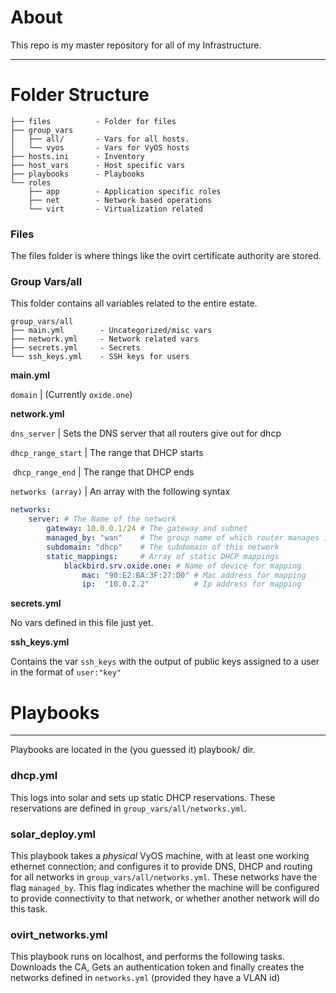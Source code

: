 # About

This repo is my master repository for all of my Infrastructure.

---

# Folder Structure

```
├── files          - Folder for files
├── group_vars     
│   ├── all/       - Vars for all hosts.
│   └── vyos       - Vars for VyOS hosts
├── hosts.ini      - Inventory
├── host_vars      - Host specific vars
├── playbooks      - Playbooks
└── roles
    ├── app        - Application specific roles
    ├── net        - Network based operations
    └── virt       - Virtualization related
```

### Files

The files folder is where things like the ovirt certificate authority are stored.

### Group Vars/all

This folder contains all variables related to the entire estate. 

```
group_vars/all
├── main.yml        - Uncategorized/misc vars
├── network.yml     - Network related vars
├── secrets.yml     - Secrets
└── ssh_keys.yml    - SSH keys for users
```

**main.yml**

`domain` | (Currently `oxide.one`)

**network.yml**

`dns_server` | Sets the DNS server that all routers give out for dhcp

`dhcp_range_start` | The range that DHCP starts

 `dhcp_range_end` | The range that DHCP ends

`networks (array)` | An array with the following syntax

```yaml
networks:
    server: # The Name of the network
        gateway: 10.0.0.1/24 # The gateway and subnet
        managed_by: "wan"    # The group name of which router manages it
        subdomain: "dhcp"    # The subdomain of this network
        static_mappings:     # Array of static DHCP mappings
            blackbird.srv.oxide.one: # Name of device for mapping
                mac: "90:E2:BA:3F:27:D0" # Mac address for mapping
                ip:  "10.0.2.2"          # Ip address for mapping
```

**secrets.yml**

No vars defined in this file just yet.

**ssh_keys.yml**

Contains the var `ssh_keys` with the output of public keys assigned to a user in the format of `user:"key"`



# Playbooks

---



Playbooks are located in the (you guessed it) playbook/ dir.



### dhcp.yml

This logs into solar and sets up static DHCP reservations. These reservations are defined in `group_vars/all/networks.yml`. 



### solar_deploy.yml

This playbook takes a *physical* VyOS machine, with at least one working ethernet connection; and configures it to provide DNS, DHCP and routing for all networks in `group_vars/all/networks.yml`. These networks have the flag `managed_by`. This flag indicates whether the machine will be configured to provide connectivity to that network, or whether another network will do this task.



### ovirt_networks.yml

This playbook runs on localhost, and performs the following tasks. Downloads the CA, Gets an authentication token and finally creates the networks defined in `networks.yml` (provided they have a VLAN id)








